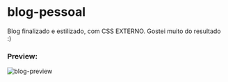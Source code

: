 # blog-pessoal
Blog finalizado e estilizado, com CSS EXTERNO. Gostei muito do resultado :) 
<h3>Preview:</h3>

![blog-preview](https://github.com/Matt-ags/blog-pessoal/assets/158057993/2c862219-589b-405e-a635-29446b6f5302)
